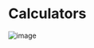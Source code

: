 # Calculators

![image](https://user-images.githubusercontent.com/91661165/211184080-a1e14191-bdae-46f6-bb06-e86d5cf53ea0.png)

